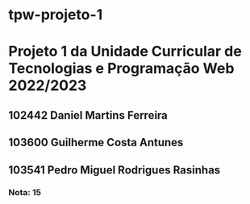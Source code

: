 # tpw-projeto-1
<h1>Projeto 1 da Unidade Curricular de Tecnologias e Programação Web 2022/2023</h1>
<h2>102442 Daniel Martins Ferreira</h2>
<h2>103600 Guilherme Costa Antunes</h2>
<h2>103541 Pedro Miguel Rodrigues Rasinhas</h2>
<h3>Nota: 15</h3>
